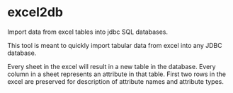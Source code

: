 # excel2db
Import data from excel tables into jdbc SQL databases.

This tool is meant to quickly import tabular data from excel into any JDBC database.

Every sheet in the excel will result in a new table in the database.
Every column in a sheet represents an attribute in that table.
First two rows in the excel are preserved for description of attribute names and attribute types.
